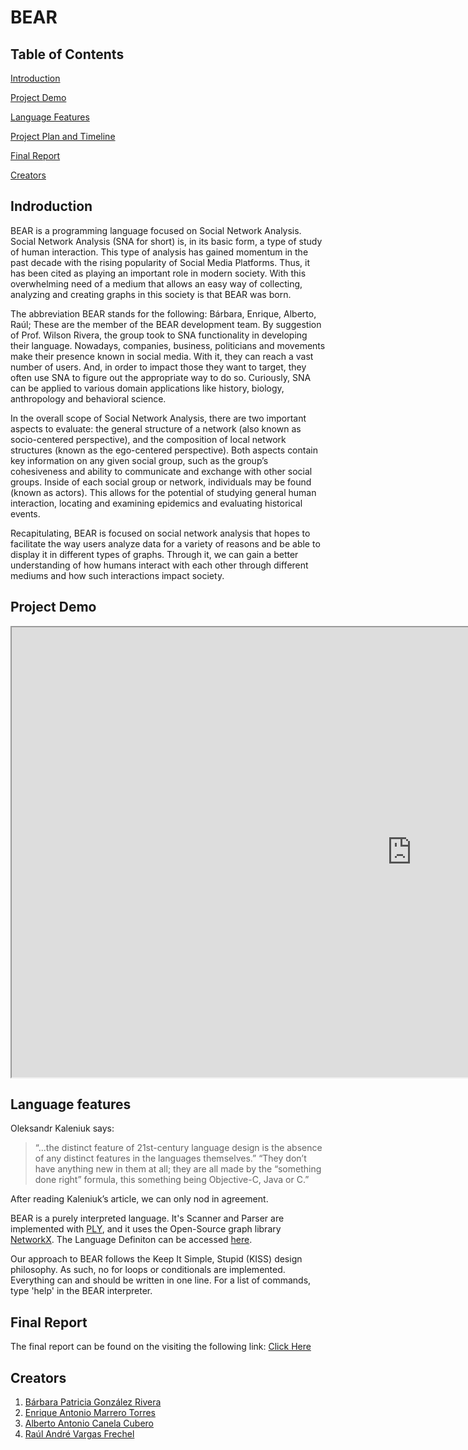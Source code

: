 # BEAR

## Table of Contents

[Introduction](https://github.com/gonzaba/BEAR#indroduction)

[Project Demo](https://github.com/gonzaba/BEAR#project-demo)

[Language Features](https://github.com/gonzaba/BEAR#language-features)

[Project Plan and Timeline](https://github.com/gonzaba/BEAR#project-plan-and-timeline)

[Final Report](https://github.com/gonzaba/BEAR#final-report)

[Creators](https://github.com/gonzaba/BEAR#creators)

## Indroduction

BEAR is a programming language focused on Social Network Analysis. Social Network Analysis (SNA for short) is, in its basic form, a type of study of human interaction. This type of analysis has gained momentum in the past decade with the rising popularity of Social Media Platforms. Thus, it has been cited as playing an important role in modern society. With this overwhelming need of a medium that allows an easy way of collecting, analyzing and creating graphs in this society is that BEAR was born. 

The abbreviation BEAR stands for the following: Bárbara, Enrique, Alberto, Raúl; These are the member of the BEAR development team. By suggestion of Prof. Wilson Rivera, the group took to SNA functionality in developing their language. Nowadays, companies, business, politicians and movements make their presence known in social media. With it, they can reach a vast number of users. And, in order to impact those they want to target, they often use SNA to figure out the appropriate way to do so. Curiously, SNA can be applied to various domain applications like history, biology, anthropology and behavioral science.  

In the overall scope of Social Network Analysis, there are two important aspects to evaluate: the general structure of a network (also known as socio-centered perspective), and the composition of local network structures (known as the ego-centered perspective). Both aspects contain key information on any given social group, such as the group’s cohesiveness and ability to communicate and exchange with other social groups. Inside of each social group or network, individuals may be found (known as actors). This allows for the potential of studying general human interaction, locating and examining epidemics and evaluating historical events.

Recapitulating, BEAR is focused on social network analysis that hopes to facilitate the way users analyze data for a variety of reasons and be able to display it in different types of graphs. Through it, we can gain a better understanding of how humans interact with each other through different mediums and how such interactions impact society.


## Project Demo 

<iframe src="https://drive.google.com/file/d/1GKgXXju46N9BScxHhrRXpjUbJwQ7LRHq/preview" width="1280" height="720"></iframe>

## Language features


Oleksandr Kaleniuk says: 

>“...the distinct feature of 21st-century language design is the absence of any distinct features in the languages themselves.”
“They don’t have anything new in them at all; they are all made by the “something done right” formula, this something being Objective-C, Java or C.”


After reading Kaleniuk’s article, we can only nod in agreement. 

BEAR is a purely interpreted language. It's Scanner and Parser are implemented with [PLY](https://github.com/dabeaz/ply), and it uses the Open-Source graph library [NetworkX](https://networkx.github.io/). The Language Definiton can be accessed [here](https://github.com/gonzaba/BEAR/raw/master/EBNF%20definition%20-%20BEAR.pdf).

Our approach to BEAR follows the Keep It Simple, Stupid (KISS) design philosophy. As such, no for loops or conditionals are implemented. Everything can and should be written in one line. For a list of commands, type 'help' in the BEAR interpreter.


## Final Report

The final report can be found on the visiting the following link: [Click Here](https://docs.google.com/document/d/1BGKyqMT-UpjX2Upgg2JDWsCdSWxdvCNxa8dhTDRPt0k/edit?usp=sharing)


## Creators
  1. [Bárbara Patricia González Rivera](https://github.com/gonzaba)
  2. [Enrique Antonio Marrero Torres](https://github.com/enrique-AMT)
  3. [Alberto Antonio Canela Cubero](https://github.com/alberto-canela)
  4. [Raúl André Vargas Frechel](https://github.com/PentiumFallen)

